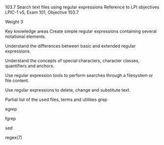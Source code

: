 
103.7 Search text files using regular expressions
Reference to LPI objectives
LPIC-1 v5, Exam 101, Objective 103.7

Weight
3

Key knowledge areas
Create simple regular expressions containing several notational elements.

Understand the differences between basic and extended regular expressions.

Understand the concepts of special characters, character classes, quantifiers and anchors.

Use regular expression tools to perform searches through a filesystem or file content.

Use regular expressions to delete, change and substitute text.

Partial list of the used files, terms and utilities
grep

egrep

fgrep

sed

regex(7)

